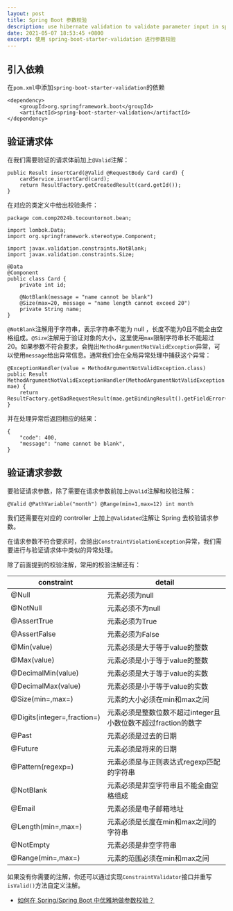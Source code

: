 ```yaml
---
layout: post
title: Spring Boot 参数校验
description: use hibernate validation to validate parameter input in spring boot
date: 2021-05-07 18:53:45 +0800
excerpt: 使用 spring-boot-starter-validation 进行参数校验
---
```


## 引入依赖

在`pom.xml`中添加`spring-boot-starter-validation`的依赖

```
<dependency>
    <groupId>org.springframework.boot</groupId>
    <artifactId>spring-boot-starter-validation</artifactId>
</dependency>
```

## 验证请求体

在我们需要验证的请求体前加上`@Valid`注解：

```
public Result insertCard(@Valid @RequestBody Card card) {
    cardService.insertCard(card);
    return ResultFactory.getCreatedResult(card.getId());
}
```

在对应的类定义中给出校验条件：

```
package com.comp2024b.tocountornot.bean;

import lombok.Data;
import org.springframework.stereotype.Component;

import javax.validation.constraints.NotBlank;
import javax.validation.constraints.Size;

@Data
@Component
public class Card {
    private int id;

    @NotBlank(message = "name cannot be blank")
    @Size(max=20, message = "name length cannot exceed 20")
    private String name;
}
```

`@NotBlank`注解用于字符串，表示字符串不能为 null ，长度不能为0且不能全由空格组成。`@Size`注解用于验证对象的大小，这里使用`max`限制字符串长不能超过20。如果参数不符合要求，会抛出`MethodArgumentNotValidException`异常，可以使用`message`给出异常信息。通常我们会在全局异常处理中捕获这个异常：

```
@ExceptionHandler(value = MethodArgumentNotValidException.class)
public Result MethodArgumentNotValidExceptionHandler(MethodArgumentNotValidException mae) {
    return ResultFactory.getBadRequestResult(mae.getBindingResult().getFieldError().getDefaultMessage());
}
```

并在处理异常后返回相应的结果：

```
{
    "code": 400,
    "message": "name cannot be blank",
}
```

## 验证请求参数

要验证请求参数，除了需要在请求参数前加上`@Valid`注解和校验注解：

`@Valid @PathVariable("month") @Range(min=1,max=12) int month`

我们还需要在对应的 controller 上加上`@Validated`注解让 Spring 去校验请求参数。

在请求参数不符合要求时，会抛出`ConstraintViolationException`异常，我们需要进行与验证请求体中类似的异常处理。

除了前面提到的校验注解，常用的校验注解还有：

| constraint | detail |
| ---------- | ------ |
| @Null | 元素必须为null |
| @NotNull | 元素必须不为null |
| @AssertTrue | 元素必须为True |
| @AssertFalse | 元素必须为False |
| @Min(value) | 元素必须是大于等于value的整数 |
| @Max(value) | 元素必须是小于等于value的整数 |
| @DecimalMin(value) | 元素必须是大于等于value的实数 |
| @DecimalMax(value) | 元素必须是小于等于value的实数 |
| @Size(min=,max=) | 元素的大小必须在min和max之间 |
| @Digits(integer=,fraction=) | 元素必须是整数位数不超过integer且小数位数不超过fraction的数字 |
| @Past | 元素必须是过去的日期 |
| @Future | 元素必须是将来的日期 |
| @Pattern(regexp=) | 元素必须是与正则表达式regexp匹配的字符串 |
| @NotBlank | 元素必须是非空字符串且不能全由空格组成 |
| @Email | 元素必须是电子邮箱地址 |
| @Length(min=,max=) | 元素必须是长度在min和max之间的字符串 |
| @NotEmpty | 元素必须是非空字符串 |
| @Range(min=,max=) | 元素的范围必须在min和max之间 |

如果没有你需要的注解，你还可以通过实现`ConstraintValidator`接口并重写`isValid()`方法自定义注解。

- [如何在 Spring/Spring Boot 中优雅地做参数校验？](https://snailclimb.gitee.io/springboot-guide/#/./docs/spring-bean-validation)